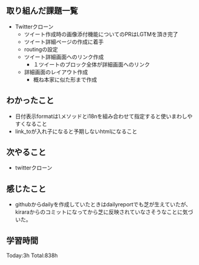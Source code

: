 ## 取り組んだ課題一覧
- Twitterクローン
  - ツイート作成時の画像添付機能についてのPRはLGTMを頂き完了
  - ツイート詳細ページの作成に着手
  - routingの設定
  - ツイート詳細画面へのリンク作成
    - １ツイートのブロック全体が詳細画面へのリンク
  - 詳細画面のレイアウト作成
    - 概ね本家に似た形まで作成

## わかったこと
- 日付表示formatは`l`メソッドとi18nを組み合わせて指定すると使いまわしやすくなること
- link_toが入れ子になると予期しないhtmlになること

## 次やること
- twitterクローン　

## 感じたこと
- githubからdailyを作成していたときはdailyreportでも芝が生えていたが、kiraraからのコミットになってから芝に反映されていなさそうなことに気づいた。
  
## 学習時間
Today:3h
Total:838h
